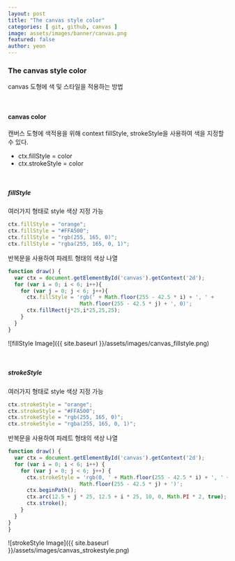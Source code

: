 ```yaml
---
layout: post
title: "The canvas style color" 
categories: [ git, github, canvas ]
image: assets/images/banner/canvas.png
featured: false
author: yeon
---
```



### The canvas style color
canvas 도형에 색 및 스타일을 적용하는 방법 <br>

<br>

#### canvas color
캔버스 도형에 색적용을 위해 context fillStyle, strokeStyle을 사용하여 색을 지정할 수 있다. <br>

- ctx.fillStyle = color
- ctx.strokeStyle = color

<br>

##### fillStyle
여러가지 형태로 style 색상 지정 가능
```javascript
ctx.fillStyle = "orange";
ctx.fillStyle = "#FFA500";
ctx.fillStyle = "rgb(255, 165, 0)";
ctx.fillStyle = "rgba(255, 165, 0, 1)";
```

반복문을 사용하여 파레트 형태의 색상 나열
```javascript
function draw() {
  var ctx = document.getElementById('canvas').getContext('2d');
  for (var i = 0; i < 6; i++){
    for (var j = 0; j < 6; j++){
      ctx.fillStyle = 'rgb(' + Math.floor(255 - 42.5 * i) + ', ' +
                       Math.floor(255 - 42.5 * j) + ', 0)';
      ctx.fillRect(j*25,i*25,25,25);
    }
  }
}
```

![fillStyle Image]({{ site.baseurl }}/assets/images/canvas_fillstyle.png)

<br>

##### strokeStyle
여러가지 형태로 style 색상 지정 가능
```javascript
ctx.strokeStyle = "orange";
ctx.strokeStyle = "#FFA500";
ctx.strokeStyle = "rgb(255, 165, 0)";
ctx.strokeStyle = "rgba(255, 165, 0, 1)";
```

반복문을 사용하여 파레트 형태의 색상 나열
```javascript
function draw() {
  var ctx = document.getElementById('canvas').getContext('2d');
  for (var i = 0; i < 6; i++) {
    for (var j = 0; j < 6; j++) {
      ctx.strokeStyle = 'rgb(0, ' + Math.floor(255 - 42.5 * i) + ', ' + 
                       Math.floor(255 - 42.5 * j) + ')';
      ctx.beginPath();
      ctx.arc(12.5 + j * 25, 12.5 + i * 25, 10, 0, Math.PI * 2, true);
      ctx.stroke();
    }
  }
}
}
```

![strokeStyle Image]({{ site.baseurl }}/assets/images/canvas_strokestyle.png)

<br><br><br>